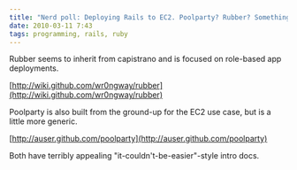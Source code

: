 ```yaml
---
title: "Nerd poll: Deploying Rails to EC2. Poolparty? Rubber? Something else?"
date: 2010-03-11 7:43
tags: programming, rails, ruby
---
```


Rubber seems to inherit from capistrano and is focused on role-based app deployments. 

[http://wiki.github.com/wr0ngway/rubber](http://wiki.github.com/wr0ngway/rubber)

Poolparty is also built from the ground-up for the EC2 use case, but is a little more generic.

[http://auser.github.com/poolparty](http://auser.github.com/poolparty)

Both have terribly appealing "it-couldn't-be-easier"-style intro docs.

